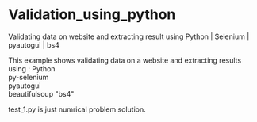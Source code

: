 # Validation_using_python
Validating data on website and extracting result using Python | Selenium | pyautogui | bs4

This example shows validating data on a website and extracting results using :
Python <br>
py-selenium <br>
pyautogui <br>
beautifulsoup "bs4" <br>

test_1.py is just numrical problem solution.
